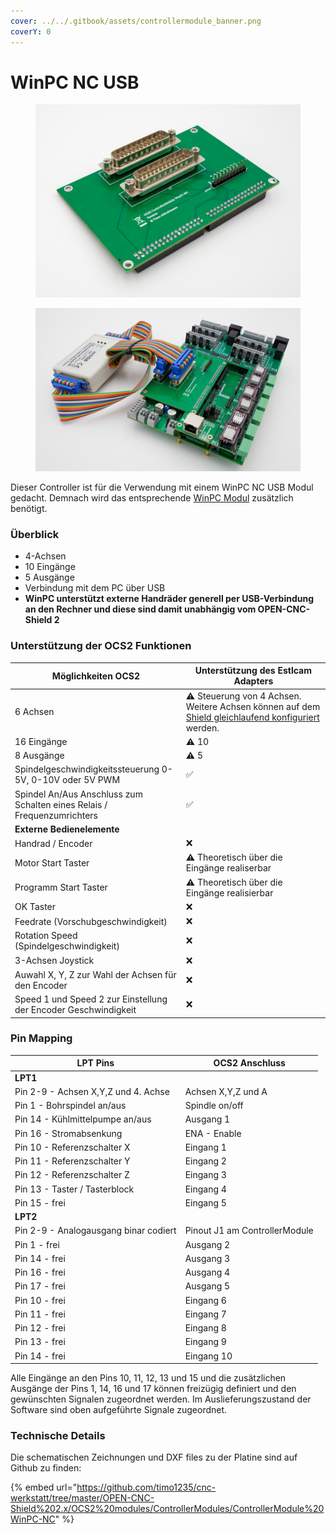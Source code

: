 ```yaml
---
cover: ../../.gitbook/assets/controllermodule_banner.png
coverY: 0
---
```


# WinPC NC USB

<div>

<figure><img src="../../.gitbook/assets/controller winpc-2-1200px.jpg" alt=""><figcaption></figcaption></figure>

 

<figure><img src="../../.gitbook/assets/controller winpc-4-1200px.jpg" alt=""><figcaption></figcaption></figure>

</div>

Dieser Controller ist für die Verwendung mit einem WinPC NC USB Modul gedacht. Demnach wird das entsprechende [WinPC Modul](https://www.lewetz.de/de/sample-sites-2/winpc-nc/winusb) zusätzlich benötigt.

### Überblick

* 4-Achsen
* 10 Eingänge
* 5 Ausgänge
* Verbindung mit dem PC über USB
* **WinPC unterstützt externe Handräder generell per USB-Verbindung an den Rechner und diese sind damit unabhängig vom OPEN-CNC-Shield 2**

### Unterstützung der OCS2 Funktionen <a href="#unterstuetzung-des-ocs2-funktionen" id="unterstuetzung-des-ocs2-funktionen"></a>

<table><thead><tr><th width="313">Möglichkeiten OCS2</th><th width="432">Unterstützung des Estlcam Adapters</th></tr></thead><tbody><tr><td>6 Achsen</td><td><span data-gb-custom-inline data-tag="emoji" data-code="26a0">⚠️</span> Steuerung von 4 Achsen. Weitere Achsen können auf dem <a href="../mainboard-mini/anschluesse-jumper.md#achsenkonfiguration">Shield gleichlaufend konfiguriert </a>werden.</td></tr><tr><td>16 Eingänge</td><td><span data-gb-custom-inline data-tag="emoji" data-code="26a0">⚠️</span> 10</td></tr><tr><td>8 Ausgänge</td><td><span data-gb-custom-inline data-tag="emoji" data-code="26a0">⚠️</span> 5</td></tr><tr><td>Spindelgeschwindigkeitssteuerung 0-5V, 0-10V oder 5V PWM</td><td><span data-gb-custom-inline data-tag="emoji" data-code="2705">✅</span></td></tr><tr><td>Spindel An/Aus Anschluss zum Schalten eines Relais / Frequenzumrichters</td><td><span data-gb-custom-inline data-tag="emoji" data-code="2705">✅</span></td></tr><tr><td><strong>Externe Bedienelemente</strong></td><td></td></tr><tr><td>Handrad / Encoder</td><td><span data-gb-custom-inline data-tag="emoji" data-code="274c">❌</span></td></tr><tr><td>Motor Start Taster</td><td><span data-gb-custom-inline data-tag="emoji" data-code="26a0">⚠️</span> Theoretisch über die Eingänge realiserbar</td></tr><tr><td>Programm Start Taster</td><td><span data-gb-custom-inline data-tag="emoji" data-code="26a0">⚠️</span> Theoretisch über die Eingänge realisierbar</td></tr><tr><td>OK Taster</td><td><span data-gb-custom-inline data-tag="emoji" data-code="274c">❌</span></td></tr><tr><td>Feedrate (Vorschubgeschwindigkeit)</td><td><span data-gb-custom-inline data-tag="emoji" data-code="274c">❌</span></td></tr><tr><td>Rotation Speed (Spindelgeschwindigkeit)</td><td><span data-gb-custom-inline data-tag="emoji" data-code="274c">❌</span></td></tr><tr><td>3-Achsen Joystick </td><td><span data-gb-custom-inline data-tag="emoji" data-code="274c">❌</span></td></tr><tr><td>Auwahl X, Y, Z zur Wahl der Achsen für den Encoder</td><td><span data-gb-custom-inline data-tag="emoji" data-code="274c">❌</span></td></tr><tr><td>Speed 1 und Speed 2 zur Einstellung der Encoder Geschwindigkeit</td><td><span data-gb-custom-inline data-tag="emoji" data-code="274c">❌</span></td></tr></tbody></table>

### Pin Mapping <a href="#undefined" id="undefined"></a>

| LPT Pins                              | OCS2 Anschluss                |
| ------------------------------------- | ----------------------------- |
| **LPT1**                              |                               |
| Pin 2-9 - Achsen X,Y,Z und 4. Achse   | Achsen X,Y,Z und A            |
| Pin 1 - Bohrspindel an/aus            | Spindle on/off                |
| Pin 14  - Kühlmittelpumpe an/aus      | Ausgang 1                     |
| Pin 16 - Stromabsenkung               | ENA - Enable                  |
| Pin 10 - Referenzschalter X           | Eingang 1                     |
| Pin 11 - Referenzschalter Y           | Eingang 2                     |
| Pin 12 - Referenzschalter Z           | Eingang 3                     |
| Pin 13 - Taster / Tasterblock         | Eingang 4                     |
| Pin 15 - frei                         | Eingang 5                     |
| **LPT2**                              |                               |
| Pin 2-9 - Analogausgang binar codiert | Pinout J1 am ControllerModule |
| Pin 1 - frei                          | Ausgang 2                     |
| Pin 14 - frei                         | Ausgang 3                     |
| Pin 16 - frei                         | Ausgang 4                     |
| Pin 17 - frei                         | Ausgang 5                     |
| Pin 10 - frei                         | Eingang 6                     |
| Pin 11 - frei                         | Eingang 7                     |
| Pin 12 - frei                         | Eingang 8                     |
| Pin 13 - frei                         | Eingang 9                     |
| Pin 14 - frei                         | Eingang 10                    |

Alle Eingänge an den Pins 10, 11, 12, 13 und 15 und die zusätzlichen Ausgänge der Pins  1, 14, 16 und 17 können freizügig definiert und den gewünschten Signalen zugeordnet werden. Im Auslieferungszustand der Software sind oben aufgeführte Signale zugeordnet.

### Technische Details

Die schematischen Zeichnungen und DXF files zu der Platine sind auf Github zu finden:

{% embed url="https://github.com/timo1235/cnc-werkstatt/tree/master/OPEN-CNC-Shield%202.x/OCS2%20modules/ControllerModules/ControllerModule%20WinPC-NC" %}
